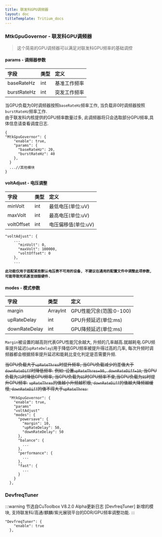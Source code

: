 ```yaml
---
title: 联发科GPU调频器
layout: doc
titleTemplate: Tritium_docs
---
```

### MtkGpuGovernor - 联发科GPU调频器  
> 这个简易的GPU调频器可以满足对联发科GPU频率的基础调控  
#### params - 调频器参数  
|字段             |类型    |定义                     |
|:---------------|:-------|:-----------------------|
|baseRateHz      |int     |基准工作频率             |
|burstRateHz      |int     |突发工作频率            |

当GPU负载为0时调频器按照`baseRateHz`频率工作, 当负载非0时调频器按照`burstRateHz`频率工作.  
由于联发科内核提供的GPU频率数量过多, 此调频器将只会选取部分GPU频率,具体信息请查看调度日志.  

```json{5-6}
{
"MtkGpuGovernor": {
    "enable": true,
    "params": {
      "baseRateHz": 20,
      "burstRateHz": 40
    },
  }
  ...//其他模块
}
```
#### voltAdjust  - 电压调整

|字段             |类型    |定义                     |
|:---------------|:-------|:------------------------|
|minVolt         |int     |最低电压(单位:uV)         |
|maxVolt         |int     |最高电压(单位:uV)         |
|voltOffset      |int     |电压偏移值(单位:uV)       |

```json{4}
"voltAdjust": {
    ...
      "minVolt": 0,
      "maxVolt": 100000,
      "voltOffset": 0
    },
    ...
```

**`此功能仅用于适配某些默认电压表不可用的设备, 不建议在通用的配置文件中调整此项参数, 可能导致死机甚至烧毁硬件.`**
#### modes - 模式参数 
|字段            |类型    |定义                      |
|:---------------|:-------|:------------------------|
|margin         |ArrayInt |GPU性能冗余(范围:0-100)   |
|upRateDelay    |int      |GPU升频延迟(单位:ms)      |
|downRateDelay  |int      |GPU降频延迟(单位:ms)      |

`Margin`被设置的越高则代表GPU性能冗余越大, 升频的几率越高.就越耗电.GPU频率提升延迟(`upRateDelay`)用于降低GPU频率被提升得过高的几率, 每次升频时调频器都会根据频率提升延迟和能耗比变化判定是否需要升频. 

~~当GPU负载大于`upRateThres`时提升频率, 当GPU负载减少的差值大于`downRateDiff`时降低频率.~~
~~例如: 设置`upRateThres=90, downRateDiff=10`, 当GPU负载为`75`时降低GPU频率, 当GPU负载为`85`时GPU频率不变,当GPU负载为`95`时提升GPU频率.~~
~~`upRateThres`的值越小升频越积极, `downRateDiff`的值越大降频越缓慢, `downRateDiff`的值不得大于`upRateThres`.~~

```json{7-9}
  "MtkGpuGovernor": {
    "enable": true,
    "params"
    "voltAdjust"
    "modes": {
      "powersave": {
        "margin": 10,
        "upRateDelay": 50,
        "downRateDelay": 50
      },
      "balance": {
        ...
      },
      "performance": {
        ...
      },
      "fast": {
        ...
      }
    }
  },
```
### DevfreqTuner

:::warning 节选自CuToolbox V8.2.0 Alpha更新日志
[DevfreqTuner] 新增的模块, 支持联发科/高通/麒麟/紫光展锐平台的DDR/GPU频率调整功能.
:::

```json{2}
"DevfreqTuner": {
    "enable": true
  },
```